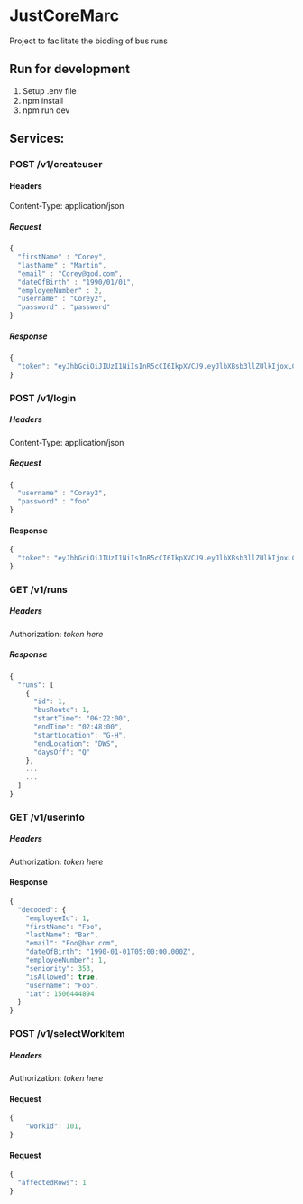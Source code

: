 # JustCoreMarc
Project to facilitate the bidding of bus runs  

## Run for development
1. Setup .env file  
2. npm install  
3. npm run dev  

## Services:
  
### POST /v1/createuser
#### Headers
Content-Type: application/json  
##### Request
```javascript
{
  "firstName" : "Corey",
  "lastName" : "Martin",
  "email" : "Corey@god.com",
  "dateOfBirth" : "1990/01/01",
  "employeeNumber" : 2,
  "username" : "Corey2",
  "password" : "password"
}
```
##### Response
```javascript
{
  "token": "eyJhbGciOiJIUzI1NiIsInR5cCI6IkpXVCJ9.eyJlbXBsb3llZUlkIjoxLCJmaXJzdE5hbWUiOiJDb3JleSIsImxhc3ROYW1lIjoiTWFydGluIiwiZW1haWwiOiJDb3JleUBnb2QU9mQmlydGgiOiIxOTkwLTAxLTAxVDA1OjAwOjAwLjAwMFoiLCJlbXBsb3llZU51bWJlciI6MSwic2VuaW9yaXR5IjpudWxsLCJ1c2VybmFtZSI6IkNvcmV5IiwiaWF0IjoxNTA2NDQ0ODk0fQ.lvW_3YzM3XHDbdY6ql8-o3-K0WJ7OGnE3CSRs0sB2-E"
}
```

### POST /v1/login
##### Headers
Content-Type: application/json  
##### Request 
```javascript
{
  "username" : "Corey2",
  "password" : "foo"
}
```
#### Response
```javascript
{
  "token": "eyJhbGciOiJIUzI1NiIsInR5cCI6IkpXVCJ9.eyJlbXBsb3llZUlkIjoxLCJmaXJzdE5hbWUiOiJDb3JleSIsImxhc3ROYW1lIjoiTWFydGluIiwiZW1haWwiOiJDb3JleUBnb2QU9mQmlydGgiOiIxOTkwLTAxLTAxVDA1OjAwOjAwLjAwMFoiLCJlbXBsb3llZU51bWJlciI6MSwic2VuaW9yaXR5IjpudWxsLCJ1c2VybmFtZSI6IkNvcmV5IiwiaWF0IjoxNTA2NDQ0ODk0fQ.lvW_3YzM3XHDbdY6ql8-o3-K0WJ7OGnE3CSRs0sB2-E"
}
```

### GET /v1/runs
##### Headers
Authorization: _token here_  
##### Response
```javascript
{
  "runs": [
    {
      "id": 1,
      "busRoute": 1,
      "startTime": "06:22:00",
      "endTime": "02:48:00",
      "startLocation": "G-H",
      "endLocation": "DWS",
      "daysOff": "Q"
    },
    ...
    ...
  ]
}
```

### GET /v1/userinfo
##### Headers
Authorization: _token here_  
#### Response
```javascript
{
  "decoded": {
    "employeeId": 1,
    "firstName": "Foo",
    "lastName": "Bar",
    "email": "Foo@bar.com",
    "dateOfBirth": "1990-01-01T05:00:00.000Z",
    "employeeNumber": 1,
    "seniority": 353,
    "isAllowed": true,
    "username": "Foo",
    "iat": 1506444894
  }
}
```

### POST /v1/selectWorkItem
##### Headers
Authorization: _token here_
#### Request
```javascript
{
    "workId": 101,
}
```
#### Request
```javascript
{
  "affectedRows": 1
}
```